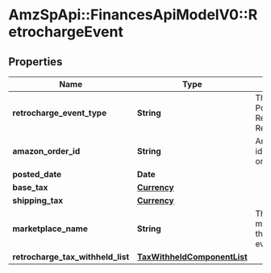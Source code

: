 # AmzSpApi::FinancesApiModelV0::RetrochargeEvent

## Properties
Name | Type | Description | Notes
------------ | ------------- | ------------- | -------------
**retrocharge_event_type** | **String** | The type of event.  Possible values:  * Retrocharge  * RetrochargeReversal | [optional] 
**amazon_order_id** | **String** | An Amazon-defined identifier for an order. | [optional] 
**posted_date** | **Date** |  | [optional] 
**base_tax** | [**Currency**](Currency.md) |  | [optional] 
**shipping_tax** | [**Currency**](Currency.md) |  | [optional] 
**marketplace_name** | **String** | The name of the marketplace where the retrocharge event occurred. | [optional] 
**retrocharge_tax_withheld_list** | [**TaxWithheldComponentList**](TaxWithheldComponentList.md) |  | [optional] 

